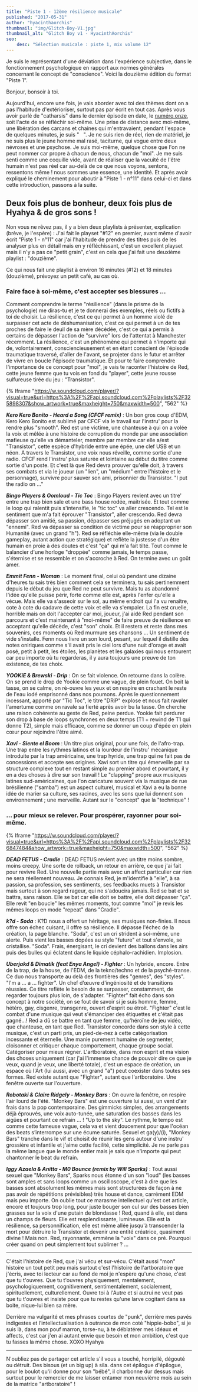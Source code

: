 ```yaml
---
title: "Piste 1 - 12ème résilience musicale"
published: "2017-05-31"
author: "hyacinthaorchis"
thumbnail: "img/Glitch-Boy-V1.jpg"
thumbnail_alt: "Glitch Boy v1 - HyacinthAorchis"
seo:
    desc: "Sélection musicale : piste 1, mix volume 12"
---
```


Je suis le représentant d'une déviation dans l'expérience subjective, dans le fonctionnement psychologique en rapport aux normes générales concernant le concept de "conscience". Voici la douzième édition du format "Piste 1".

Bonjour, bonsoir à toi.

Aujourd'hui, encore une fois, je vais aborder avec toi des thèmes dont on a pas l'habitude d'extérioriser, surtout pas par écrit en tout cas. Après vous avoir parlé de "catharsis" dans le dernier épisode en date, le [numéro onze](/piste-1-projet-musical-11eme-essai/), soit l'acte de se réfléchir soi-même. Une prise de distance avec moi-même, une libération des carcans et chaines qui m'entravaient, pendant l'espace de quelques minutes, je suis "   ". Je ne suis rien de réel, rien de matériel, je ne suis plus le jeune homme mal rasé, taciturne, qui vogue entre deux névroses et une psychose. Je suis moi-même, quelque chose que l'on ne peut nommer car propre à chacun de nous, chacun de "moi". Je me suis senti comme une coquille vide, avant de réaliser que la vacuité de l'être humain n'est pas réel car au-delà de ce que nous voyons, sentons, ressentons même ! nous sommes une essence, une identité. Et après avoir expliqué le cheminement pour aboutir à "Piste 1 - n°11" dans celui-ci et dans cette introduction, passons à la suite.

## Deux fois plus de bonheur, deux fois plus de Hyahya & de gros sons !

Non vous ne rêvez pas, il y a bien deux playlists à présenter, explication (brève, je l'espère) : J'ai fait le playset "#12" en premier, avant même d'avoir écrit "Piste 1 - n°11" car j'ai l'habitude de prendre des titres puis de les analyser plus en détail mais en y réfléchissant, c'est un excellent playset mais il n'y a pas ce "petit grain", c'est en cela que j'ai fait une deuxième playlist : "douzième".

Ce qui nous fait une playlist à environ 16 minutes (#12) et 18 minutes (douzième), prévoyez un petit café, au cas où.

### Faire face à soi-même, c'est accepter ses blessures ...

Comment comprendre le terme "résilience" (dans le prisme de la psychologie) me diras-tu et je te donnerai des exemples, réels ou fictifs à toi de choisir. La résilience, c'est ce qui permet à un homme violé de surpasser cet acte de déshumanisation, c'est ce qui permet à un de tes proches de faire le deuil de sa mère décédée, c'est ce qui a permis à certains de dépasser l'action de "survivre" lors de l'attentat à Manchester récemment. La résilience, c'est un phénomène qui permet à n'importe qui de, volontairement, consciencieusement et en étant conscient de l'épisode traumatique traversé, d'aller de l'avant, se projeter dans le futur et arrêter de vivre en boucle l'épisode traumatique. Et pour te faire comprendre l'importance de ce concept pour "moi", je vais te raconter l'histoire de Red, cette jeune femme que tu vois en fond du "player", cette jeune rousse sulfureuse tirée du jeu : "Transistor".

{% Iframe "https://w.soundcloud.com/player/?visual=true&url=https%3A%2F%2Fapi.soundcloud.com%2Fplaylists%2F325898307&show_artwork=true&maxheight=750&maxwidth=500", "562" %}

_**Kero Kero Bonito - Heard a Song (CFCF remix)**_ : Un bon gros coup d'EDM, Kero Kero Bonito est sublimé par CFCF via le travail sur l'instru' pour la rendre plus "smooth". Red est une victime, une chanteuse à qui on a volée la voix et mêlée à une histoire de corruption du monde par une association mafieuse qu'elle va démanteler, membre par membre car elle a/est "Transistor", cette espèce d'hybride entre une épée, une clef USB et un néon. A travers le Transistor, une voix nous réveille, comme sortie d'une radio. CFCF rend l'instru' plus saturée et lointaine au début du titre comme sortie d'un poste. Et c'est là que Red devra prouver qu'elle doit, à travers ses combats et via le joueur (un "lien", un "médium" entre l'histoire et le personnage), survivre pour sauver son ami, prisonnier du Transistor. "I put the radio on ..."

**_Bingo Players & Oomloud - Tic Toc_** : Bingo Players revient avec un titre' entre une trap bien sale et une bass house rodée, maitrisée. Et tout comme le loop qui ralentit puis s'intensifie, le "tic toc" va aller crescendo. Tel est le sentiment que m'a fait éprouver "Transistor", aller crescendo. Red devra dépasser son amitié, sa passion, dépasser ses préjugés en adoptant un "ennemi". Red va dépasser sa condition de victime pour se réapproprier son Humanité (avec un grand "h"). Red se réfléchie elle-même (via le double gameplay, autant action que stratégique) et reflète la justesse d'un être humain en proie à des doutes et c'est "ça" qui m'a fait tilté. Tout comme le balancier d'une horloge "droppée" comme jamais, le temps passe, s'éternise et se ressemble et on s'accroche à Red. On termine avec un goût amer.

_**Emmit Fenn - Woman**_ : Le moment final, celui où pendant une dizaine d'heures tu sais très bien comment cela se terminera, tu sais pertinemment depuis le début du jeu que Red ne peut survivre. Mais tu as abandonné l'idée qu'elle puisse périr, forte comme elle est, après l'enfer qu'elle a vécue. Mais elle va s'asseoir sur le sol, au même endroit qui l'a vu renaître, cote à cote du cadavre de cette voix et elle va s'empaler. La fin est cruelle, horrible mais on doit l'accepter car moi, joueur, j'ai aidé Red pendant son parcours et c'est maintenant à "moi-même" de faire preuve de résilience en acceptant qu'elle décède, c'est "son" choix. Et il restera et reste dans mes souvenirs, ces moments où Red murmure ses chansons ... Un sentiment de vide s'installe. Fenn nous livre un son lourd, pesant, sur lequel il distille des notes oniriques comme s'il avait pris le ciel lors d'une nuit d'orage et avait posé, petit à petit, les étoiles, les planètes et les galaxies qui nous entourent car peu importe où tu regarderas, il y aura toujours une preuve de ton existence, de tes choix.

_**YOOKiE & Brewski - Drip**_ : On se fait violence. On retourne dans la colère. On se prend le drop de Yookie comme une vague, de plein fouet. On boit la tasse, on se calme, on ré-ouvre les yeux et on respire en crachant le reste de l'eau iodé emprisonné dans nos poumons. Après le questionnement incessant, apporté par "Tic Toc", le titre "DRiP" explose et nous fait ravaler l'amertume comme on ravale sa fierté après avoir bu la tasse. On cherche une raison cohérente au geste de Red, peine perdue. Yookie fait perdurer son drop à base de loops synchrones en deux temps (T1 + rewind de T1 qui donne T2), simple mais efficace, comme se donner un coup d'épée en plein cœur pour rejoindre l'être aimé.

_**Xavi - Siente el Boom**_ : Un titre plus original, pour une fois, de l'afro-trap. Une trap entre les rythmes latinos et la lourdeur de l'instru' mécanique introduite par la trap américaine, une trap hyride, une trap qui ne fait pas de concessions et accepte ses origines. Xavi sort un titre qui émerveille par sa structure complexe tout en restant simple au premier abord et pourtant, il y en a des choses à dire sur son travail ! Le "clapping" propre aux musiques latines sud-américaines, que l'on caricature souvent via la musique de rue brésilienne ("samba") est un aspect culturel, musical et Xavi a eu la bonne idée de marier sa culture, ses racines, avec les sons que lui donnent son environnement ; une merveille. Autant sur le "concept" que la "technique" !

### ... pour mieux se relever. Pour prospérer, rayonner pour soi-même.

{% Iframe "https://w.soundcloud.com/player/?visual=true&url=https%3A%2F%2Fapi.soundcloud.com%2Fplaylists%2F326847484&show_artwork=true&maxheight=750&maxwidth=500", "562"  %}

_**DEAD FETUS - Cradle**_ : DEAD FETUS revient avec un titre moins sombre, moins creepy. Une sorte de rollback, un retour en arrière, ce que j'ai fait pour revivre Red. Une nouvelle partie mais avec un affect particulier car rien ne sera réellement nouveau. Je connais Red, je m'identifie à "elle", à sa passion, sa profession, ses sentiments, ses feedbacks muets à Transistor mais surtout à son regard rageur, qui ne s'adoucira jamais. Red se bat et se battra, sans raison. Elle se bat car elle doit se battre, elle doit dépasser "ça". Elle revit "en boucle" les mêmes moments, tout comme "moi" je revis les mêmes loops en mode "repeat" dans "Cradle".

_**k?d - Soda**_ : K?D nous a offert un héritage, ses musiques non-finies. Il nous offre son échec cuisant, il offre sa résilience. Il dépasse l'échec de la création, la page blanche. "Soda", c'est un cri strident à soi-même, une alerte. Puis vient les basses dopées au style "future" et tout s'envole, se cristallise. "Soda". Frais, énergisant, le cri devient des ballons dans les airs puis des bulles qui éclatent dans le liquide céphalo-rachidien. Implosion.

_**Uberjakd & Dimatik (feat Enya Angel) - Fighter**_ : Un hybride, encore. Entre de la trap, de la house, de l'EDM, de la tekno/techno et de la psyché-transe. Ce duo nous transporte au delà des frontières des "genres", des "styles". "I'm a ... a ... fighter". Un chef d’œuvre d'ingéniosité et de transitions réussies. Ce titre reflète le besoin de se surpasser, constamment, de regarder toujours plus loin, de s'adapter. "Fighter" fait écho dans son concept à notre société, on se fout de savoir si je suis homme, femme, hétéro, gay, cisgenre, transgenre, ouvert d'esprit ou étroit. "Fighter" c'est le combat d'une musique qui veut s'émanciper des étiquettes et c'était pas gagné...! Red a dû se battre en tant que femme, qu'héroïne de jeu vidéo, que chanteuse, en tant que Red. Transistor concorde dans son style à cette musique, c'est un parti pris, un pied-de-nez à cette catégorisation incessante et éternelle. Une manie purement humaine de segmenter, cloisonner et critiquer chaque comportement, chaque groupe social. Catégoriser pour mieux régner. L'artboratoire, dans mon esprit et ma vision des choses uniquement (car j'ai l'immense chance de pouvoir dire ce que je veux, quand je veux, une liberté totale), c'est un espace de création, un espace où l'Art (lui aussi, avec un grand "a") peut coexister dans toutes ses formes. Red existe autant que "Fighter", autant que l'artboratoire. Une fenêtre ouverte sur l'ouverture.

_**Robotaki & Claire Ridgely - Monkey Bars**_ : On ouvre la fenêtre, on respire l'air lourd de l'été. "Monkey Bars" est une ouverture lui aussi, un vent d'air frais dans la pop contemporaine. Des gimmicks simples, des arrangements déjà éprouvés, une voix auto-tunée, une saturation des basses dans les aigües et pourtant ce refrain ... ! "Up to the sky". Le rythme, le tempo est comme cette fameuse vague, cela va et vient doucement pour que l'océan des beats s’interrompe sur une écume saturée. Sexuel et ga(y)/(i), "Monkey Bars" tranche dans le vif et choisit de réunir les gens autour d'une instru' grossière et infantile et j'aime cette facilité, cette simplicité. Je ne parle pas la même langue que le monde entier mais je sais que n'importe qui peut chantonner le beat du refrain.

_**Iggy Azaela & Anitta - M0 Bounce (remix by Will Sparks)**_ : Tout aussi sexuel que "Monkey Bars", Sparks nous étonne d'un son "loud" (les basses sont amples et sans loops comme un oscilloscope, c'est à dire que les basses sont absolument les mêmes mais sont structurées de façon à ne pas avoir de répétitions prévisibles) très house et dance, carrément EDM mais peu importe. On oublie tout ce marasme intellectuel qu'est cet article, encore et toujours trop long, pour juste bouger son cul sur des basses bien grasses sur la voix d'une putain de blondasse ! Red, quand à elle, est dans un champs de fleurs. Elle est resplendissante, lumineuse. Elle est la résilience, sa personnification, elle est même allée jusqu'à transcender la mort pour détruire le Transistor et devenir une entité créatrice, quasiment divine ! Mais non. Red, rayonnante, emmène la "voix" dans ce pré. Pourquoi créer quand on peut simplement tout sublimer ? ...

* * *

C'était l'histoire de Red, que j'ai vécu et sur-vécu. C'était aussi "mon" histoire un tout petit peu mais surtout c'est l'histoire de l'artboratoire que j'écris, avec toi lecteur car au fond de moi je n'espère qu'une chose, c'est que tu t'ouvres. Que tu t'ouvres physiquement, mentalement, psychologiquement, cognitivement, sentimentalement, socialement, spirituellement, culturellement. Ouvre toi à l'Autre et si autrui ne veut pas que tu t'ouvres et insiste pour que tu restes qu'une larve cogitant dans sa boite, nique-lui bien sa mère.

Derrière ma vulgarité et mes phrases courtes de "punk", derrière mes pavés indigestes et l’intellectualisation à outrance de mon coté "hippie-bobo", si je suis là, dans mon pouf marron, torse-nu, à te déblatérer mes idéaux et affects, c'est car j'en ai autant envie que besoin et mon ambition, c'est que tu fasses la même chose. XOXO Hyahya

* * *

N'oubliez pas de partager cet article s'il vous a touché, horripilé, dégouté ou détruit. Des bisous (et un big up) à sila. dans cet épilogue d'épilogue, pour le boulot qu'il donne pour son "bébé", il charbonne dur dessus mais surtout pour le remercier de me laisser entamer mon neuvième mois au sein de la matrice "artboratoire" !
